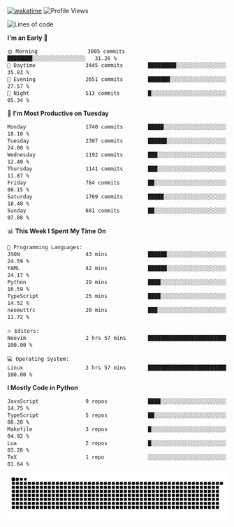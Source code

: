 [![wakatime](https://wakatime.com/badge/user/b920b284-3cde-4cd4-b72e-f7f22d050b16.svg)](https://wakatime.com/@b920b284-3cde-4cd4-b72e-f7f22d050b16)
![Profile Views](http://img.shields.io/badge/Profile%20Views-4586-blue)
<!--START_SECTION:waka-->
![Lines of code](https://img.shields.io/badge/From%20Hello%20World%20I%27ve%20Written-6.4%20million%20lines%20of%20code-blue)

**I'm an Early 🐤** 

```text
🌞 Morning                3005 commits        ████████░░░░░░░░░░░░░░░░░   31.26 % 
🌆 Daytime                3445 commits        █████████░░░░░░░░░░░░░░░░   35.83 % 
🌃 Evening                2651 commits        ███████░░░░░░░░░░░░░░░░░░   27.57 % 
🌙 Night                  513 commits         █░░░░░░░░░░░░░░░░░░░░░░░░   05.34 % 
```
📅 **I'm Most Productive on Tuesday** 

```text
Monday                   1740 commits        █████░░░░░░░░░░░░░░░░░░░░   18.10 % 
Tuesday                  2307 commits        ██████░░░░░░░░░░░░░░░░░░░   24.00 % 
Wednesday                1192 commits        ███░░░░░░░░░░░░░░░░░░░░░░   12.40 % 
Thursday                 1141 commits        ███░░░░░░░░░░░░░░░░░░░░░░   11.87 % 
Friday                   784 commits         ██░░░░░░░░░░░░░░░░░░░░░░░   08.15 % 
Saturday                 1769 commits        █████░░░░░░░░░░░░░░░░░░░░   18.40 % 
Sunday                   681 commits         ██░░░░░░░░░░░░░░░░░░░░░░░   07.08 % 
```


📊 **This Week I Spent My Time On** 

```text
💬 Programming Languages: 
JSON                     43 mins             ██████░░░░░░░░░░░░░░░░░░░   24.59 % 
YAML                     42 mins             ██████░░░░░░░░░░░░░░░░░░░   24.17 % 
Python                   29 mins             ████░░░░░░░░░░░░░░░░░░░░░   16.59 % 
TypeScript               25 mins             ████░░░░░░░░░░░░░░░░░░░░░   14.52 % 
neomuttrc                20 mins             ███░░░░░░░░░░░░░░░░░░░░░░   11.72 % 

🔥 Editors: 
Neovim                   2 hrs 57 mins       █████████████████████████   100.00 % 

💻 Operating System: 
Linux                    2 hrs 57 mins       █████████████████████████   100.00 % 
```

**I Mostly Code in Python** 

```text
JavaScript               9 repos             ████░░░░░░░░░░░░░░░░░░░░░   14.75 % 
TypeScript               5 repos             ██░░░░░░░░░░░░░░░░░░░░░░░   08.20 % 
Makefile                 3 repos             █░░░░░░░░░░░░░░░░░░░░░░░░   04.92 % 
Lua                      2 repos             █░░░░░░░░░░░░░░░░░░░░░░░░   03.28 % 
TeX                      1 repo              ░░░░░░░░░░░░░░░░░░░░░░░░░   01.64 % 
```




<!--END_SECTION:waka-->
![Snake animation](https://raw.githubusercontent.com/timmypidashev/timmypidashev/main/commits.svg)
